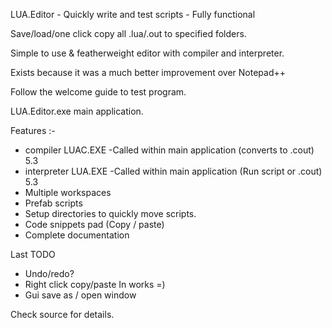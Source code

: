 LUA.Editor - Quickly write and test scripts - Fully functional

Save/load/one click copy all .lua/.out to specified folders. 

Simple to use & featherweight editor with compiler and interpreter.

Exists because it was a much better improvement over Notepad++ 

Follow the welcome guide to test program.

LUA.Editor.exe main application.

Features :-


- compiler 	LUAC.EXE -Called within main application	(converts to .cout) 5.3
- interpreter LUA.EXE -Called within main application (Run script or .cout) 5.3
- Multiple workspaces
- Prefab scripts
- Setup directories to quickly move scripts.
- Code snippets pad (Copy / paste)
- Complete documentation


Last TODO
											
- Undo/redo?
- Right click copy/paste In works =)
- Gui save as / open window 

Check source for details.
